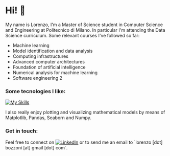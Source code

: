 # Hi! 👋
My name is Lorenzo, I'm a Master of Science student in Computer Science and Engineering at Politecnico di Milano. In particular I'm attending the Data Science curriculum. 
Some relevant courses I've followed so far:
- Machine learning
- Model identification and data analysis
- Computing infrastructures
- Advanced computer architectures
- Foundation of artificial intelligence
- Numerical analysis for machine learning
- Software engineering 2


### Some tecnologies I like:
[![My Skills](https://skillicons.dev/icons?i=cpp,cs,python,js,html,css,latex,docker)](https://skillicons.dev)

I also really enjoy plotting and visualizing mathematical models by means of Matplotlib, Pandas, Seaborn and Numpy.

### Get in touch:
Feel free to connect on [![LinkedIn](https://img.shields.io/badge/-LinkedIn-blue?style=flat&logo=Linkedin&logoColor=white)]([https://github.com/LorenzoBozzoni](https://www.linkedin.com/in/lorenzo-bozzoni-6681371b9/)) or to send me an email to `lorenzo [dot] bozzoni [at] gmail [dot] com`.
